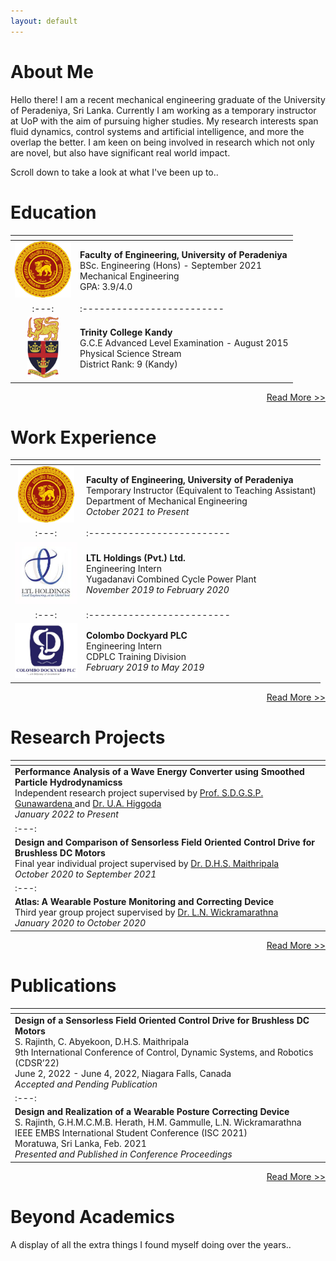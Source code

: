 ```yaml
---
layout: default
---
```


# About Me

Hello there! I am a recent mechanical engineering graduate of the University of Peradeniya, Sri Lanka. Currently I am working as a temporary instructor at UoP with the aim of pursuing higher studies. My research interests span fluid dynamics, control systems and artificial intelligence, and more the overlap the better. I am keen on being involved in research which not only are novel, but also have significant real world impact.

Scroll down to take a look at what I've been up to..

# Education

| <!-- --> | <!-- --> |
|:---:|:-------------------------|
|<a href="https://www.pdn.ac.lk/" class="image fit" target="_blank"><img src="assets/img/uoplogo.png" width="90"></a>| <span style="font-weight:normal">**Faculty of Engineering, University of Peradeniya** <br/> BSc. Engineering (Hons) - September 2021<br/> Mechanical Engineering <br/> GPA: 3.9/4.0</span>|
|:---:|:-------------------------|
|<a href="https://www.trinitycollege.lk/" class="image fit" target="_blank"><img src="assets/img/tcklogo.png" width="50"></a>| **Trinity College Kandy** <br/> G.C.E Advanced Level Examination - August 2015 <br/> Physical Science Stream <br/> District Rank: 9 (Kandy)|

<!--[Read More >>](./education.html)-->

<div style="text-align: right"> <p class="view"><a href="https://rajinthss.github.io/education.html"> Read More >> </a></p> </div>

# Work Experience

| <!-- --> | <!-- --> |
|:---:|:-------------------------|
|<a href="https://www.pdn.ac.lk/" class="image fit" target="_blank"><img src="assets/img/uoplogo.png" width="90"></a>| <span style="font-weight:normal">**Faculty of Engineering, University of Peradeniya** <br/> Temporary Instructor (Equivalent to Teaching Assistant) <br/> Department of Mechanical Engineering <br/> _October 2021 to Present_|
|:---:|:-------------------------|
|<a href="https://ltl.lk/" class="image fit" target="_blank"><img src="assets/img/ltl_logo.jpg" width="100"></a>| <span style="font-weight:normal">**LTL Holdings (Pvt.) Ltd.** <br/> Engineering Intern <br/> Yugadanavi Combined Cycle Power Plant <br/> _November 2019 to February 2020_|
|:---:|:-------------------------|
|<a href="https://www.cdl.lk/" class="image fit" target="_blank"><img src="assets/img/dockyard_logo.jpg" width="100"></a> | **Colombo Dockyard PLC** <br/> Engineering Intern <br/> CDPLC Training Division <br/> _February 2019 to May 2019_|

<div style="text-align: right"> <p class="view"><a href="https://rajinthss.github.io/work_experience.html"> Read More >> </a></p> </div>

# Research Projects

| <!-- --> |
|:---|
|<span style="font-weight:normal">**Performance Analysis of a Wave Energy Converter using Smoothed Particle Hydrodynamicss** <br/> Independent research project supervised by <a href="http://eng.pdn.ac.lk/ME/People/FacultyProfiles.php?id=4" target="_blank"> Prof. S.D.G.S.P. Gunawardena </a> and <a href="http://eng.pdn.ac.lk/ME/People/FacultyProfiles.php?id=10" target="_blank"> Dr. U.A. Higgoda </a><br/> _January 2022 to Present_|
|:---:|
|<span style="font-weight:normal">**Design and Comparison of Sensorless Field Oriented Control Drive for Brushless DC Motors** <br/> Final year individual project supervised by <a href="https://scholar.google.com/citations?user=EQjg8fsAAAAJ&hl=en" target="_blank"> Dr. D.H.S. Maithripala </a> <br/> _October 2020 to September 2021_|
|:---:|
|<span style="font-weight:normal">**Atlas: A Wearable Posture Monitoring  and Correcting Device**<br/> Third year group project supervised by <a href="https://www.linkedin.com/in/lalithwick/?originalSubdomain=lk" target="_blank"> Dr. L.N. Wickramarathna </a> <br/> _January 2020 to October 2020_|

<div style="text-align: right"> <p class="view"><a href="https://rajinthss.github.io/projects.html"> Read More >> </a></p> </div>

# Publications

| <!-- --> |
|:---|
|<span style="font-weight:normal">**Design of a Sensorless Field Oriented Control Drive for Brushless DC Motors** <br/> S. Rajinth, C. Abyekoon, D.H.S. Maithripala <br/> 9th International Conference of Control, Dynamic Systems, and Robotics (CDSR’22) <br/> June 2, 2022 - June 4, 2022, Niagara Falls, Canada <br/> _Accepted and Pending Publication_|
|:---:|
|<span style="font-weight:normal">**Design and Realization of a Wearable Posture Correcting Device**<br/> S. Rajinth, G.H.M.C.M.B. Herath, H.M. Gammulle, L.N. Wickramarathna <br/> IEEE EMBS International Student Conference (ISC 2021) <br/> Moratuwa, Sri Lanka, Feb. 2021  <br/>_Presented and Published in Conference Proceedings_|

<div style="text-align: right"> <p class="view"><a href="https://rajinthss.github.io/projects.html"> Read More >> </a></p> </div>

# Beyond Academics

A display of all the extra things I found myself doing over the years..


<!--
## Header 2

> This is a blockquote following a header.
>
> When something is important enough, you do it even if the odds are not in your favor.

### Header 3

```js
// Javascript code with syntax highlighting.
var fun = function lang(l) {
  dateformat.i18n = require('./lang/' + l)
  return true;
}
```

```ruby
# Ruby code with syntax highlighting
GitHubPages::Dependencies.gems.each do |gem, version|
  s.add_dependency(gem, "= #{version}")
end
```

#### Header 4

*   This is an unordered list following a header.
*   This is an unordered list following a header.
*   This is an unordered list following a header.

##### Header 5

1.  This is an ordered list following a header.
2.  This is an ordered list following a header.
3.  This is an ordered list following a header.

###### Header 6

| head1        | head two          | three |
|:-------------|:------------------|:------|
| ok           | good swedish fish | nice  |
| out of stock | good and plenty   | nice  |
| ok           | good `oreos`      | hmm   |
| ok           | good `zoute` drop | yumm  |

### There's a horizontal rule below this.

* * *

### Here is an unordered list:

*   Item foo
*   Item bar
*   Item baz
*   Item zip

### And an ordered list:

1.  Item one
1.  Item two
1.  Item three
1.  Item four

### And a nested list:

- level 1 item
  - level 2 item
  - level 2 item
    - level 3 item
    - level 3 item
- level 1 item
  - level 2 item
  - level 2 item
  - level 2 item
- level 1 item
  - level 2 item
  - level 2 item
- level 1 item

### Small image

![Octocat](https://github.githubassets.com/images/icons/emoji/octocat.png)

### Large image

![Branching](https://guides.github.com/activities/hello-world/branching.png)


### Definition lists can be used with HTML syntax.

<dl>
<dt>Name</dt>
<dd>Godzilla</dd>
<dt>Born</dt>
<dd>1952</dd>
<dt>Birthplace</dt>
<dd>Japan</dd>
<dt>Color</dt>
<dd>Green</dd>
</dl>

```
Long, single-line code blocks should not wrap. They should horizontally scroll if they are too long. This line should be long enough to demonstrate this.
```

```
The final element.
```

Text can be **bold**, _italic_, or ~~strikethrough~~.

[Link to another page](./another-page.html).

There should be whitespace between paragraphs.

There should be whitespace between paragraphs. We recommend including a README, or a file with information about your project.

-->
